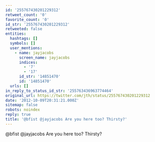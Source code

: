 ```yaml
---
id: '255767430201229312'
retweet_count: '0'
favorite_count: '0'
id_str: '255767430201229312'
retweeted: false
entities:
  hashtags: []
  symbols: []
  user_mentions:
    - name: jayjacobs
      screen_name: jayjacobs
      indices:
        - '7'
        - '17'
      id_str: '14851470'
      id: '14851470'
  urls: []
in_reply_to_status_id_str: '255763436963774464'
original_url: https://twitter.com/jth/status/255767430201229312
date: '2012-10-09T20:31:21.000Z'
sitemap: false
robots: noindex
reply: true
title: '@bfist @jayjacobs Are you here too? Thirsty?'
---
```


@bfist @jayjacobs Are you here too? Thirsty?